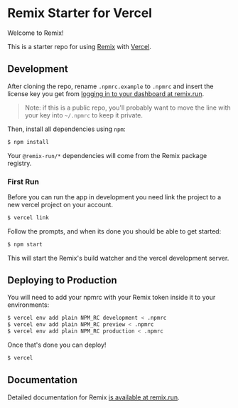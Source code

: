 # Remix Starter for Vercel

Welcome to Remix!

This is a starter repo for using [Remix](https://remix.run) with [Vercel](http://vercel.com/).

## Development

After cloning the repo, rename `.npmrc.example` to `.npmrc` and insert the license key you get from [logging in to your dashboard at remix.run](https://remix.run).

> Note: if this is a public repo, you'll probably want to move the line with your key into `~/.npmrc` to keep it private.

Then, install all dependencies using `npm`:

```sh
$ npm install
```

Your `@remix-run/*` dependencies will come from the Remix package registry.

### First Run

Before you can run the app in development you need link the project to a new vercel project on your account.

```sh
$ vercel link
```

Follow the prompts, and when its done you should be able to get started:

```sh
$ npm start
```

This will start the Remix's build watcher and the vercel development server.

## Deploying to Production

You will need to add your npmrc with your Remix token inside it to your environments:

```bash
$ vercel env add plain NPM_RC development < .npmrc
$ vercel env add plain NPM_RC preview < .npmrc
$ vercel env add plain NPM_RC production < .npmrc
```

Once that's done you can deploy!

```sh
$ vercel
```

## Documentation

Detailed documentation for Remix [is available at remix.run](https://remix.run/dashboard/docs).
